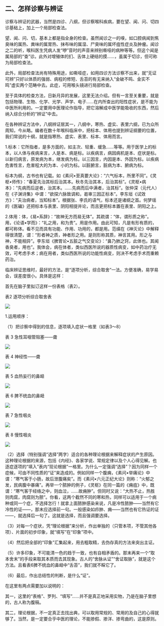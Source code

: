 
## 二、怎样诊察与辨证

诊察与辨证的武器，当然是四诊、八纲，但诊察喉科疾病，要在望、闻、问、切四诊基础上，加上一个局部检查法。

望、闻、问、切，基本上都是指全身的检查。虽然闻诊之一的嗅，如口腔病闻到焦臭味的属热、粪味的属胃热、抹布味的属湿、尸臭味的属坏疽性症炎及肿瘤。闻诊之二的听，喉科医生凭病人发“咿”音时的声音来辨别嘶哑的病种等等。但这个闻是属局部的“查”诊。此外对增殖体的扪、舌体上硬结的摸……，虽属于切诊，但可称为局部检查法。

此外，局部检查法尚有特殊用途，如嘶哑症，如用四诊方法诊察不出来，就“无证可辨”只好以体质的强弱、病程的修短、舌苔的有无来纳入“金破不鸣、金实不鸣”虚实两个范畴中去。此症，可用喉头镜进行局部检查。

至于具体的检查方法，日新月异的发展，这里无法介绍。但有一言至关重要，就是包括物理、生物、化学、光学、声学、电子……在内所查出的阳性症状，是不能为中医所利用的。一定要用中医理论作指导，把它溶解成中医学能吸收的东西，然后纳入综合分析的“辨证”中去。

在各种辨证方法中，八纲辨证居其一，八纲中，寒热、虚实、表里六纲，已为众所周知，今从略。编者在数十年喉科临床中，把标本、体用也提到辨证纲要的位置，我们常说的十纲，就是指寒热、虚实、表里、标本、体用而言。

1.标本：它所指者，是多方面的，如主次、轻重、缓急……等等。用于医学上的标本，以人体与疾病来言，人是本、病是标。以疾病言，病因病机是本、症状是标。以新归病言，原发病为本，继发病为标。以三因言，内因是本、外因为标。以疾病危害性言，危害程大的为本、小的为标。以脏腑言，脏病为本、腑病为标。

标本为纲，古书也有记载。如《素问•至真要大论》：“六气标本，所里不同”。《灵枢•师传》：“春夏先治其标后治其本。秋冬先治其本，后治其标”。《灵枢•病本》：“先病而后逆者，治其本。……先病而后中满者，治其标”。张仲深（元代人）在《子渊诗集》中谓：“欲探六脉致调和，曷审三因正标本”。李东垣《试效方》：“夫治病者，当知标本”。根据张、李氏的语气，标本还是诸纲之首。何梦瑶的《医碥》还把标本与表里、阴阳相提并论，而且更把标本置在表里、阴阳之上。

2.体用：体，《易•系辞》：“故神无方而易无体”。其疏谓：“体，谓形质之称”。用，《论语•学而》：“礼之用，和为贵”。用是作用。由此可知，凡是有形有质的，都可称体。看不见而具有功能、作用、功用的，都是用。范缜在《神灭论》中解释得很清楚，谓：“形者神之质，神者形之用。是则形称其质，神言其用。形之与神，不能相异”。李东垣《脾胃论•五脏之气交变论》：“鼻乃肺之窍，此体也。其闻香臭者，用也”。我体会，病在体者，类似西医所说的器质性病变，如中药治疗无效，可考虑手术；病在用者，类似西医所说的功能性病变，则决不考虑手术而重赖药治。

临床辨证思维时，最好的方法，是“逐项分析，综合取舍”一法。方便准确，易学易会，误差度很小。具体是这样：

首先在脑子里拟订这样一份表格（表2）。

表2  逐项分析综合取舍表

![](img\表2.svg)

1.运用顺序：

（1）把诊察中得到的信息，逐项填入症状一格里（如表3〜8）

表 3    急性耳咽管阻塞——聋

![](img\表3.svg)

表 4    神经性——聋

![](img\表4.svg)

表 5   血热妄行的鼻衄

![](img\表5.svg)

表 6  脾不统血的鼻衄

![](img\表6.svg)

表 7   急性咽炎

![](img\表7.svg)

表 8   慢性咽炎

![](img\表8.svg)

（2）选择（特别强调“选择”两字）适合的各种理论根据来解释症状的产生原因。这种理论根据的来源，包括《内经》、各家学说、常规定律以及个人心得见解。也逐症逐项的“填入”表内“现论根据”一格里。为什么一定强调“选择”？因为同样一个症候，可由不同性质的“证”来造成的。例如同样一个腹痈，《素问•举痛论》中谓：“寒气客于小肠，故后泄腹痛矣”。而《素问•六元正纪大论》则称：“火郁之发，民病腹中暴痛”。再举一个脓肿的例子，《灵枢》在同一篇的《痈疽》中，既谓：“寒气客于经络之中，则血泣，……故痈肿”。但同时又说：“大热不止，热胜则肉腐，肉腐则为脓”。你看，这两个截然不同的寒和热，同样可以适用于一个病种或同一个症，不选择怎行！就拿上面脓肿感染来说，凡是冷性脓肿——当然有它冷性的证——，那末应选择前一句。一般感染如疖肿、痈——当然也有它热证的证——，就选择后一句了。这就是选择，而且强调要选择。

（3）对每一个症状，凭“理论根据”来分析，作出单独的（只管本项，不管其他各项）、片面的初步印象，就“填写”在“印象”项中。

（4）然后把全部的“印象”汇集起来，用去粗取精，去伪存真的方法来突出主证。

（5）许多印象，不可能清一色的趋于一致，也有自相矛盾的。那末再来一个“取本舍末”的手段来取其本质而去其现象。古人的“舍脉从证”“舍证取脉”，就是这个方法。且看表6脾不统血的鼻衄中“舌苔”，我们就不睬它了。

（6）最后，作出总结性的判断，是什么“证”。

在这里有两点需要加以说明的：

其一，这里的“表格”、罗列、“填写”……并不是真正地采用实物，乃是在脑子里想的，古人称为腹稿。

其二，理论根据，不一定真正去找出典，可以取用常规的、常用的及自己的心得就够了。当然，是一定要合乎中医的理论，不能掺假、掺洋、掺弯曲的，这是原则。